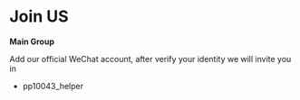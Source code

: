 <!--
 * @Author: WANG Maonan
 * @Date: 2021-05-05 14:51:06
 * @Description: 英文版的加入我们
 * @LastEditTime: 2021-05-17 18:49:40
-->
# Join US
<!-- **Joint-Letter Group**

Contact us by email and you will be invited into our joint-letter group chat. 
**Please use your school email address to verify**. 
Don't forget containing the following information. 

- **Title**: \[Group chat verification\] + Undergraduate(graduate) School + Nickname 
- **Body**: WeChat ID + Undergraduate(graduate) School + Major (WeChat ID is required to join the group chat)  
- **Recipients**: susong177@outlook.com -->

**Main Group**

Add our official WeChat account, after verify your identity we will invite you in
- pp10043_helper
